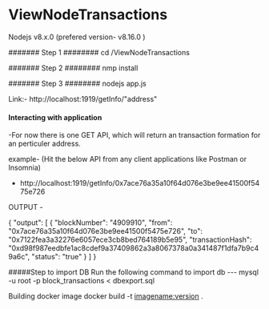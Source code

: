 # ViewNodeTransactions
Nodejs v8.x.0 (prefered version- v8.16.0 )

####### Step 1 ######## cd /ViewNodeTransactions

####### Step 2 ######## nmp install

####### Step 3 ########
nodejs app.js

Link:- http://localhost:1919/getInfo/"address"

#### Interacting with application
-For now there is one GET API, which will return an transaction formation for an perticuler address.

example-
(Hit the below API from any client applications like Postman or Insomnia)

-   http://localhost:1919/getInfo/0x7ace76a35a10f64d076e3be9ee41500f5475e726

OUTPUT -

{
    "output": [
        {
            "blockNumber": "4909910",
            "from": "0x7ace76a35a10f64d076e3be9ee41500f5475e726",
            "to": "0x7122fea3a32276e6057ece3cb8bed764189b5e95",
            "transactionHash": "0xd98f987eedbfe1ac8cdef9a37409862a3a8067378a0a341487f1dfa7b9c49a6c",
            "status": "true"
        }
    ]
}


#####Step to import DB
Run the following command to import db
--- mysql -u root -p block_transactions < dbexport.sql 

Building docker image
    docker build -t <imagename:version> .

